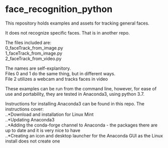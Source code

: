 # face_recognition_python

This repository holds examples and assets for tracking general faces. 

It does not recognize specific faces. That is in another repo.

The files included are:  
0_faceTrack_from_image.py  
1_faceTrack_from_image.py  
2_faceTrack_from_video.py

The names are self-explanitory.  
Files 0 and 1 do the same thing, but in different ways.  
File 2 utilizes a webcam and tracks faces in video  

These examples can be run from the command line, however, for ease of use and portability, they are tested in Anaconda3, using python 3.7.

Instructions for installing Anaconda3 can be found in this repo. The instructions cover:  
..*Download and installation for Linux Mint  
..*Updating Anaconda3  
..*Adding the conda-forge channel to Anaconda - the packages there are up to date and it is very nice to have  
..*Creating an icon and desktop launcher for the Anaconda GUI as the Linux install does not create one  
